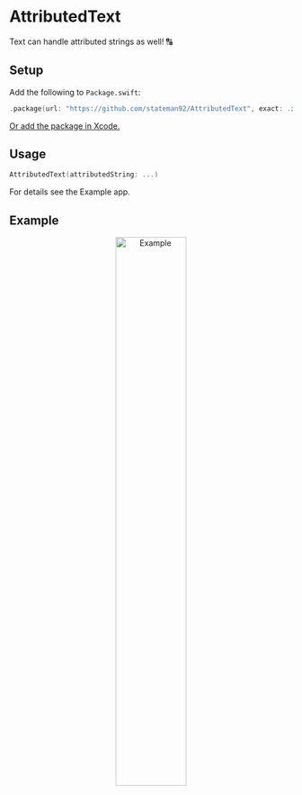 # AttributedText
Text can handle attributed strings as well! 🔠

## Setup

Add the following to `Package.swift`:

```swift
.package(url: "https://github.com/stateman92/AttributedText", exact: .init(0, 0, 1))
```

[Or add the package in Xcode.](https://developer.apple.com/documentation/xcode/adding_package_dependencies_to_your_app)

## Usage

```swift
AttributedText(attributedString: ...)
```

For details see the Example app.

## Example

<p style="text-align:center;"><img src="https://github.com/stateman92/AttributedText/blob/main/Resources/screenshot.png?raw=true" width="50%" alt="Example"></p>
